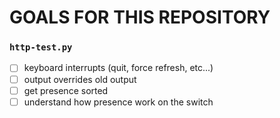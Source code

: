 # GOALS FOR THIS REPOSITORY

### ```http-test.py```

- [ ] keyboard interrupts (quit, force refresh, etc...)
- [ ] output overrides old output
- [ ] get presence sorted
- [ ] understand how presence work on the switch 
